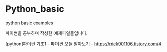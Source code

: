 # Python_basic
python basic examples

파이썬을 공부하며 작성한 예제파일들입니다.

[python]파이썬 기초1 - 파이썬 모듈 알아보기 - https://nick901106.tistory.com/4
